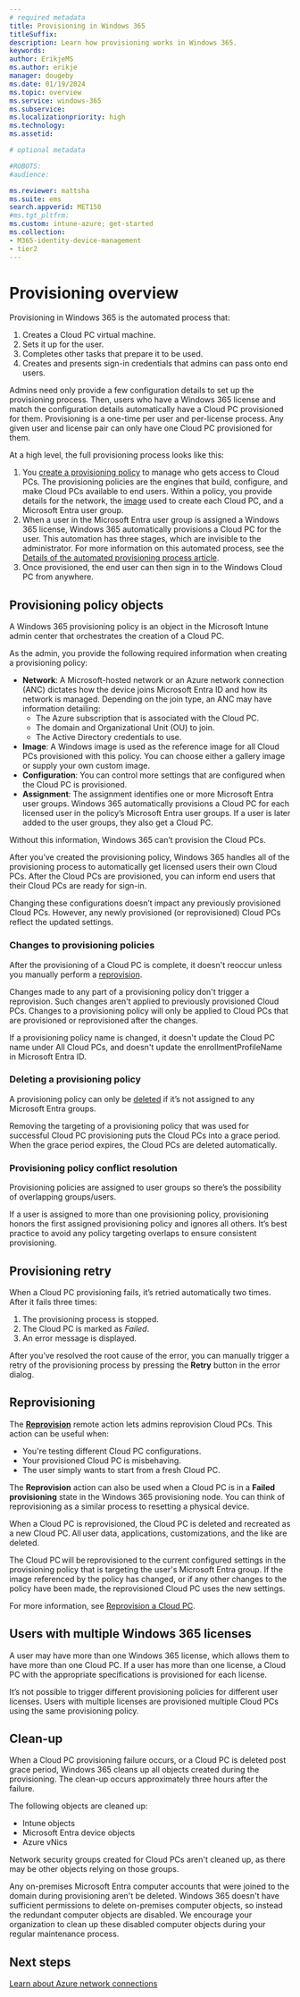 ```yaml
---
# required metadata
title: Provisioning in Windows 365
titleSuffix:
description: Learn how provisioning works in Windows 365.
keywords:
author: ErikjeMS  
ms.author: erikje
manager: dougeby
ms.date: 01/19/2024
ms.topic: overview
ms.service: windows-365
ms.subservice:
ms.localizationpriority: high
ms.technology:
ms.assetid: 

# optional metadata

#ROBOTS:
#audience:

ms.reviewer: mattsha
ms.suite: ems
search.appverid: MET150
#ms.tgt_pltfrm:
ms.custom: intune-azure; get-started
ms.collection:
- M365-identity-device-management
- tier2
---
```


# Provisioning overview

Provisioning in Windows 365 is the automated process that:

1. Creates a Cloud PC virtual machine.
2. Sets it up for the user.
3. Completes other tasks that prepare it to be used.
4. Creates and presents sign-in credentials that admins can pass onto end users.

Admins need only provide a few configuration details to set up the provisioning process. Then, users who have a Windows 365 license and match the configuration details automatically have a Cloud PC provisioned for them. Provisioning is a one-time per user and per-license process. Any given user and license pair can only have one Cloud PC provisioned for them.

At a high level, the full provisioning process looks like this:

1. You [create a provisioning policy](create-provisioning-policy.md) to manage who gets access to Cloud PCs. The provisioning policies are the engines that build, configure, and make Cloud PCs available to end users. Within a policy, you provide details for the network, the [image](device-images.md) used to create each Cloud PC, and a Microsoft Entra user group.
2. When a user in the Microsoft Entra user group is assigned a Windows 365 license, Windows 365 automatically provisions a Cloud PC for the user. This automation has three stages, which are invisible to the administrator. For more information on this automated process, see the [Details of the automated provisioning process article](automated-provisioning-steps.md).
3. Once provisioned, the end user can then sign in to the Windows Cloud PC from anywhere.

## Provisioning policy objects

A Windows 365 provisioning policy is an object in the Microsoft Intune admin center that orchestrates the creation of a Cloud PC.

As the admin, you provide the following required information when creating a provisioning policy:

- **Network**: A Microsoft-hosted network or an Azure network connection (ANC) dictates how the device joins Microsoft Entra ID and how its network is managed. Depending on the join type, an ANC may have information detailing:
  - The Azure subscription that is associated with the Cloud PC.
  - The domain and Organizational Unit (OU) to join.
  - The Active Directory credentials to use.
- **Image**: A Windows image is used as the reference image for all Cloud PCs provisioned with this policy. You can choose either a gallery image or supply your own custom image.
- **Configuration**: You can control more settings that are configured when the Cloud PC is provisioned.
- **Assignment**:  The assignment identifies one or more Microsoft Entra user groups. Windows 365 automatically provisions a Cloud PC for each licensed user in the policy’s Microsoft Entra user groups. If a user is later added to the user groups, they also get a Cloud PC.

Without this information, Windows 365 can’t provision the Cloud PCs.

After you’ve created the provisioning policy, Windows 365 handles all of the provisioning process to automatically get licensed users their own Cloud PCs. After the Cloud PCs are provisioned, you can inform end users that their Cloud PCs are ready for sign-in.

Changing these configurations doesn’t impact any previously provisioned Cloud PCs. However, any newly provisioned (or reprovisioned) Cloud PCs reflect the updated settings.

### Changes to provisioning policies

After the provisioning of a Cloud PC is complete, it doesn't reoccur unless you manually perform a [reprovision](reprovision-cloud-pc.md).

Changes made to any part of a provisioning policy don't trigger a reprovision. Such changes aren't applied to previously provisioned Cloud PCs. Changes to a provisioning policy will only be applied to Cloud PCs that are provisioned or reprovisioned after the changes.

If a provisioning policy name is changed, it doesn't update the Cloud PC name under All Cloud PCs, and doesn't update the enrollmentProfileName in Microsoft Entra ID.

### Deleting a provisioning policy
A provisioning policy can only be [deleted](delete-provisioning-policy.md) if it’s not assigned to any Microsoft Entra groups.

Removing the targeting of a provisioning policy that was used for successful Cloud PC provisioning puts the Cloud PCs into a grace period. When the grace period expires, the Cloud PCs are deleted automatically.

### Provisioning policy conflict resolution

Provisioning policies are assigned to user groups so there’s the possibility of overlapping groups/users.

If a user is assigned to more than one provisioning policy, provisioning honors the first assigned provisioning policy and ignores all others. It’s best practice to avoid any policy targeting overlaps to ensure consistent provisioning.

## Provisioning retry

When a Cloud PC provisioning fails, it’s retried automatically two times. After it fails three times:

1. The provisioning process is stopped.
2. The Cloud PC is marked as *Failed*.
3. An error message is displayed.

After you’ve resolved the root cause of the error, you can manually trigger a retry of the provisioning process by pressing the **Retry** button in the error dialog.

## Reprovisioning

The [**Reprovision**](reprovision-cloud-pc.md) remote action lets admins reprovision Cloud PCs. This action can be useful when:

- You're testing different Cloud PC configurations.
- Your provisioned Cloud PC is misbehaving.
- The user simply wants to start from a fresh Cloud PC.

The **Reprovision** action can also be used when a Cloud PC is in a **Failed provisioning** state in the Windows 365 provisioning node. You can think of reprovisioning as a similar process to resetting a physical device.

When a Cloud PC is reprovisioned, the Cloud PC is deleted and recreated as a new Cloud PC. All user data, applications, customizations, and the like are deleted.

The Cloud PC will be reprovisioned to the current configured settings in the provisioning policy that is targeting the user's Microsoft Entra group. If the image referenced by the policy has changed, or if any other changes to the policy have been made, the reprovisioned Cloud PC uses the new settings.

For more information, see [Reprovision a Cloud PC](reprovision-cloud-pc.md).

## Users with multiple Windows 365 licenses

A user may have more than one Windows 365 license, which allows them to have more than one Cloud PC. If a user has more than one license, a Cloud PC with the appropriate specifications is provisioned for each license.

It’s not possible to trigger different provisioning policies for different user licenses. Users with multiple licenses are provisioned multiple Cloud PCs using the same provisioning policy.

## Clean-up

When a Cloud PC provisioning failure occurs, or a Cloud PC is deleted post grace period, Windows 365 cleans up all objects created during the provisioning. The clean-up occurs approximately three hours after the failure.

The following objects are cleaned up:

- Intune objects
- Microsoft Entra device objects
- Azure vNics

Network security groups created for Cloud PCs aren't cleaned up, as there may be other objects relying on those groups.

Any on-premises Microsoft Entra computer accounts that were joined to the domain during provisioning aren't be deleted. Windows 365 doesn't have sufficient permissions to delete on-premises computer objects, so instead the redundant computer objects are disabled. We encourage your organization to clean up these disabled computer objects during  your regular maintenance process.

<!-- ########################## -->
## Next steps

[Learn about Azure network connections](azure-network-connections.md)
